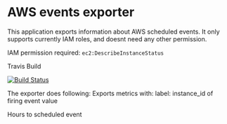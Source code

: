 # AWS events exporter

This application exports information about AWS scheduled events.
It only supports currently IAM roles, and doesnt need any other permission.

IAM permission required:
`ec2:DescribeInstanceStatus`

Travis Build

[![Build Status](https://travis-ci.org/Kronin-Cloud/aws-events-exporter.svg?branch=master)](https://travis-ci.org/Kronin-Cloud/aws-events-exporter)

The exporter does following:
Exports metrics with:
label:
instance_id of firing event
value

Hours to scheduled event


